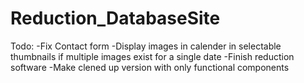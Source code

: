 # Reduction_DatabaseSite

Todo:
-Fix Contact form
-Display images in calender in selectable thumbnails if multiple images exist for a single date
-Finish reduction software
-Make clened up version with only functional components
